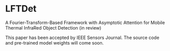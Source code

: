 # LFTDet
A Fourier-Transform-Based Framework with Asymptotic Attention for Mobile Thermal InfraRed Object Detection (in review)

This paper has been accepted by IEEE Sensors Journal.
The source code and pre-trained model weights will come soon.
